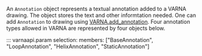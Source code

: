 An `Annotation` object represents a textual annotation added to a VARNA drawing.
The object stores the text and other informtation needed.
One can add `Annotation` to drawing using [VARNA.add_annotation](varna.md#varnaapi.Structure.add_annotation).
Four annotation types allowed in VARNA are represented by four objects below.


::: varnaapi.param
    selection:
		  members: ["BaseAnnotation", "LoopAnnotation", "HelixAnnotation", "StaticAnnotation"]


